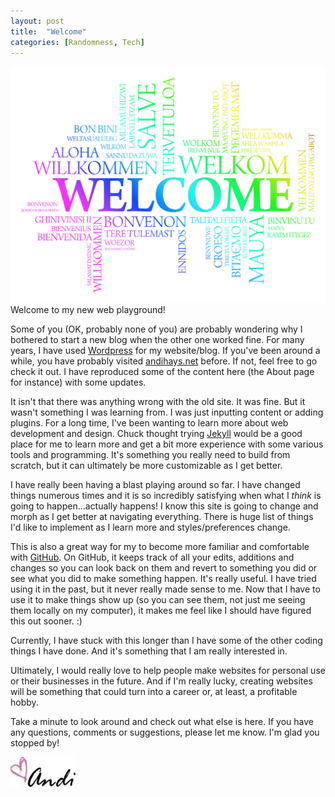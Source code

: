 ```yaml
---
layout: post
title:  "Welcome"
categories: [Randomness, Tech]
---
```

![welcome](/images/welcome.jpg)
Welcome to my new web playground! 

Some of you (OK, probably none of you) are probably wondering why I bothered to start a new blog when the other one worked fine. For many years, I have used [Wordpress](http://wordpress.org) for my website/blog. If you've been around a while, you have probably visited [andihays.net](http://andihays.net) before. If not, feel free to go check it out. I have reproduced some of the content here (the About page for instance) with some updates. 

It isn't that there was anything wrong with the old site. It was fine. But it wasn't something I was learning from. I was just inputting content or adding plugins. For a long time, I've been wanting to learn more about web development and design. Chuck thought trying [Jekyll](http://jekyllrb.com) would be a good place for me to learn more and get a bit more experience with some various tools and programming. It's something you really need to build from scratch, but it can ultimately be more customizable as I get better.

I have really been having a blast playing around so far. I have changed things numerous times and it is so incredibly satisfying when what I *think* is going to happen...actually happens! I know this site is going to change and morph as I get better at navigating everything. There is huge list of things I'd like to implement as I learn more and styles/preferences change. 

This is also a great way for my to become more familiar and comfortable with [GitHub](http://github.com). On GitHub, it keeps track of all your edits, additions and changes so you can look back on them and revert to something you did or see what you did to make something happen. It's really useful. I have tried using it in the past, but it never really made sense to me. Now that I have to use it to make things show up (so you can see them, not just me seeing them locally on my computer), it makes me feel like I should have figured this out sooner. :) 

Currently, I have stuck with this longer than I have some of the other coding things I have done. And it's something that I am really interested in. 

Ultimately, I would really love to help people make websites for personal use or their businesses in the future. And if I'm really lucky, creating websites will be something that could turn into a career or, at least, a profitable hobby. 

Take a minute to look around and check out what else is here. If you have any questions, comments or suggestions, please let me know. I'm glad you stopped by!

![andi](/images/andi.jpg)
